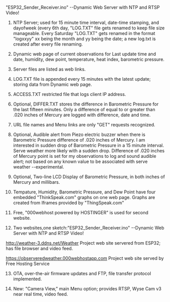 

"ESP32_Sender_Receiver.ino" --Dynamic Web Server with NTP and RTSP Video!


1. NTP Server; used for 15 minute time interval, date-time stamping, and dayofweek (every 6th
day, "LOG.TXT" file gets renamed to keep file size manageable. Every Saturday "LOG.TXT" gets
renamed in the format "logxxyy" xx being the month and yy being the date; a new log.txt is
created after every file renaming.

2. Dynamic web page of current observations for Last update time and date, humidity, dew
point, temperature, heat index, barometric pressure.

3. Server files are listed as web links.

4. LOG.TXT file is appended every 15 minutes with the latest update; storing data from Dynamic
web page.

5. ACCESS.TXT restricted file that logs client IP address.

6. Optional, DIFFER.TXT stores the difference in Barometric Pressure for the last fifteen 
minutes. Only a difference of equal to or greater than .020 inches of Mercury are logged 
with difference, date and time.

7. URL file names and Menu links are only "GET" requests recognized.

8. Optional, Audible alert from Piezo electric buzzer when there is Barometric Pressure 
difference of .020 inches of Mercury. I am interested in sudden drop of Barometric Pressure in 
a 15 minute interval. Serve weather more likely with a sudden drop. Difference of .020 inches 
of Mercury point is set for my observations to log and sound audible alert; not based on any 
known value to be associated with serve weather --experimental.

9. Optional, Two-line LCD Display of Barometric Pressure, in both inches of Mercury and millibars.

10. Tempature, Humidity, Barometric Pressure, and Dew Point have four embedded "ThinkSpeak.com"
graphs on one web page. Graphs are created from Iframes provided by "ThingSpeak.com"

11. Free, "000webhost powered by HOSTINGER" is used for second website.

12. Two websites,one sketch:"ESP32_Sender_Receiver.ino" --Dynamic Web Server with NTP and 
RTSP Video!

 http://weather-3.ddns.net/Weather  Project web site servered from ESP32; has file browser and 
 video feed.

 https://observeredweather.000webhostapp.com   Project web site served by Free Hosting Service

13.  OTA, over-the-air firmware updates and FTP, file transfer protocol implemented.

14.  New:  "Camera View," main Menu option; provides RTSP, Wyse Cam v3 near real time, video feed.



